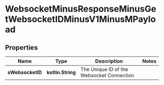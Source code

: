 
# WebsocketMinusResponseMinusGetWebsocketIDMinusV1MinusMPayload

## Properties
Name | Type | Description | Notes
------------ | ------------- | ------------- | -------------
**sWebsocketID** | **kotlin.String** | The Unique ID of the Websocket Connection | 



